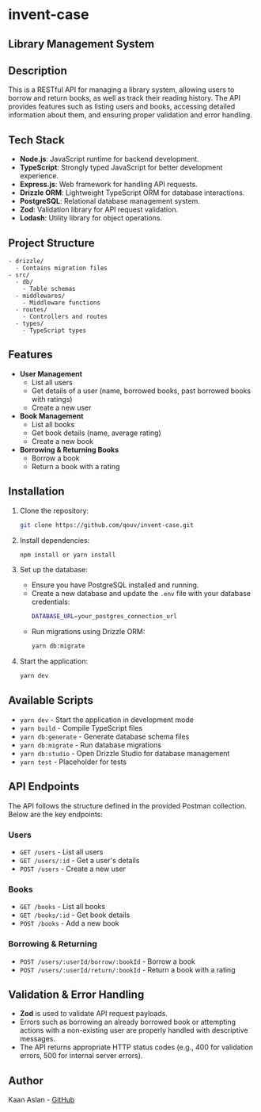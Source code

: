 # invent-case

## Library Management System

## Description
This is a RESTful API for managing a library system, allowing users to borrow and return books, as well as track their reading history. The API provides features such as listing users and books, accessing detailed information about them, and ensuring proper validation and error handling.

## Tech Stack
- **Node.js**: JavaScript runtime for backend development.
- **TypeScript**: Strongly typed JavaScript for better development experience.
- **Express.js**: Web framework for handling API requests.
- **Drizzle ORM**: Lightweight TypeScript ORM for database interactions.
- **PostgreSQL**: Relational database management system.
- **Zod**: Validation library for API request validation.
- **Lodash**: Utility library for object operations.

## Project Structure
```
- drizzle/
  - Contains migration files
- src/
  - db/
    - Table schemas
  - middlewares/
    - Middleware functions
  - routes/
    - Controllers and routes
  - types/
    - TypeScript types
```

## Features
- **User Management**
  - List all users
  - Get details of a user (name, borrowed books, past borrowed books with ratings)
  - Create a new user
- **Book Management**
  - List all books
  - Get book details (name, average rating)
  - Create a new book
- **Borrowing & Returning Books**
  - Borrow a book
  - Return a book with a rating

## Installation
1. Clone the repository:
   ```sh
   git clone https://github.com/qouv/invent-case.git
   ```

2. Install dependencies:
   ```sh
   npm install or yarn install
   ```

3. Set up the database:
   - Ensure you have PostgreSQL installed and running.
   - Create a new database and update the `.env` file with your database credentials:
     ```sh
     DATABASE_URL=your_postgres_connection_url
     ```
   - Run migrations using Drizzle ORM:
     ```sh
     yarn db:migrate
     ```

4. Start the application:
   ```sh
   yarn dev
   ```

## Available Scripts

- `yarn dev` - Start the application in development mode
- `yarn build` - Compile TypeScript files
- `yarn db:generate` - Generate database schema files
- `yarn db:migrate` - Run database migrations
- `yarn db:studio` - Open Drizzle Studio for database management
- `yarn test` - Placeholder for tests

## API Endpoints
The API follows the structure defined in the provided Postman collection. Below are the key endpoints:


### Users

- `GET /users` - List all users
- `GET /users/:id` - Get a user's details
- `POST /users` - Create a new user

### Books

- `GET /books` - List all books
- `GET /books/:id` - Get book details
- `POST /books` - Add a new book

### Borrowing & Returning

- `POST /users/:userId/borrow/:bookId` - Borrow a book
- `POST /users/:userId/return/:bookId` - Return a book with a rating

## Validation & Error Handling

- **Zod** is used to validate API request payloads.
- Errors such as borrowing an already borrowed book or attempting actions with a non-existing user are properly handled with descriptive messages.
- The API returns appropriate HTTP status codes (e.g., 400 for validation errors, 500 for internal server errors).


## Author
Kaan Aslan - [GitHub](https://github.com/qouv)

